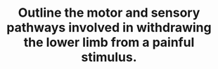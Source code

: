 ---
title: "Outline the motor and sensory pathways involved in withdrawing the lower limb from a painful stimulus."
entityType: SAQ
exam: PEX
college: CICM
year: 2011
sitting: B
question: 15
passRate: 20
EC_expectedDomains:
- "A good answer required a description of the sensory pathway(s) (eg nociceptors, Aδ and C fibres, spinal dorsal horn, spinothalamic, thalamic and cortical pathways), reflex arc (nocioceptive sensory fibres synapse with spinal inter-neurons that in turn synapse with peripheral motor neurons supplying the lower limb as well as inter-neurones that also synapse with motor neurons on the contra-lateral lower limb producing a crossed extensor response), central integration and the motor pathways (fibers from the contra-lateral motor (and pre-motor) cortex pass through the posterior internal capsule forming the lateral and ventral cortico-spinal tracts, the cortico-spinal tracts pass through the anterior brainstem, the lateral tract decussating in the caudal medulla, continue to synapse with spinal motor neurons in the ipsilateral lumbosacral anterior horn cells, passage via peripheral nerves and flexor muscle stimulated, extensors inhibited, resulting in withdrawal of the limb)"
EC_errorsCommon:
- "Common mistakes included errors in naming nerve pathways and receptors."
- "Another error was to confuse the polysynaptic pain response pathways with the monosynaptic stretch reflex."
- "Very few candidates mentioned feedback regulation via cerebellar input and at spinal level from muscle spindles and Golgi tendon organs."
---